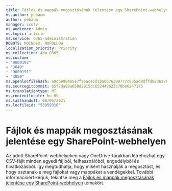 ```yaml
---
title: Fájlok és mappák megosztásának jelentése egy SharePoint-webhelyen
ms.author: pebaum
author: pebaum
manager: scotv
ms.audience: Admin
ms.topic: article
ms.service: o365-administration
ROBOTS: NOINDEX, NOFOLLOW
localization_priority: Priority
ms.collection: Adm_O365
ms.custom:
- "9000192"
- "3049"
- "9000191"
- "3050"
ms.openlocfilehash: a9db9984b5e7f95ace5d1ba0676399777c835ad9dffd8836276a07ed7e850262
ms.sourcegitcommit: b5f7da89a650d2915dc652449623c78be6247175
ms.translationtype: MT
ms.contentlocale: hu-HU
ms.lasthandoff: 08/05/2021
ms.locfileid: "53959316"
---
```

# <a name="report-on-file-and-folder-sharing-in-a-sharepoint-site"></a>Fájlok és mappák megosztásának jelentése egy SharePoint-webhelyen

Az adott SharePoint-webhelyeken vagy OneDrive-tárakban létrehozhat egy CSV-fájlt minden egyedi fájlból, felhasználóból, engedélyből és hivatkozásból. Így megtudhatja, hogy miként használják a megosztást, és hogy osztanak-e meg fájlokat vagy mappákat a vendégekkel. További információért kérjük, tekintse meg a [Fájlok és mappák megosztásának jelentése egy SharePoint-webhelyen](https://docs.microsoft.com/sharepoint/sharing-reports) témakört.
